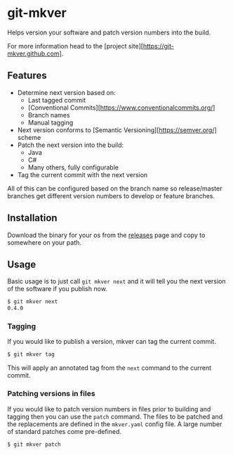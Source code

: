 #  git-mkver

Helps version your software and patch version numbers into the build.

For more information head to the [project site][https://git-mkver.github.com].

## Features

- Determine next version based on:
    - Last tagged commit
    - [Conventional Commits][https://www.conventionalcommits.org/]
    - Branch names
    - Manual tagging
- Next version conforms to [Semantic Versioning][https://semver.org/] scheme
- Patch the next version into the build:
    - Java
    - C#
    - Many others, fully configurable
- Tag the current commit with the next version

All of this can be configured based on the branch name so release/master branches get different
version numbers to develop or feature branches.

## Installation

Download the binary for your os from the [releases](https://github.com/idc101/git-mkver/releases) page and copy to somewhere on your path.


## Usage

Basic usage is to just call `git mkver next` and it will tell you the next
version of the software if you publish now.

```bash
$ git mkver next
0.4.0
```

### Tagging

If you would like to publish a version, mkver can tag the current commit.

```bash
$ git mkver tag
```

This will apply an annotated tag from the `next` command to the current commit.

### Patching versions in files

If you would like to patch version numbers in files prior to building and tagging then
you can use the `patch` command. The files to be patched and the replacements are
defined in the `mkver.yaml` config file. A large number of standard patches come
pre-defined.

```bash
$ git mkver patch
```
